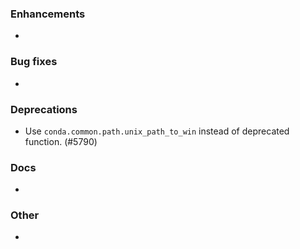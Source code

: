 ### Enhancements

* <news item>

### Bug fixes

* <news item>

### Deprecations

* Use `conda.common.path.unix_path_to_win` instead of deprecated function. (#5790)

### Docs

* <news item>

### Other

* <news item>
